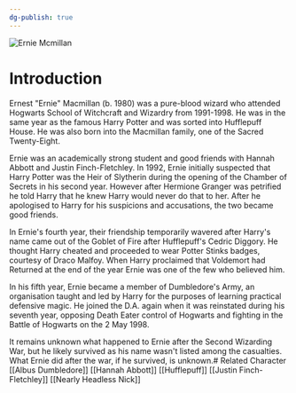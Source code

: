 ```yaml
---
dg-publish: true
---
```

![Ernie Mcmillan](http://rxbg5ysja.bkt.gdipper.com/Ernie_Mcmillan.png)
# Introduction
Ernest "Ernie" Macmillan (b. 1980) was a pure-blood wizard who attended Hogwarts School of Witchcraft and Wizardry from 1991-1998. He was in the same year as the famous Harry Potter and was sorted into Hufflepuff House. He was also born into the Macmillan family, one of the Sacred Twenty-Eight.

Ernie was an academically strong student and good friends with Hannah Abbott and Justin Finch-Fletchley. In 1992, Ernie initially suspected that Harry Potter was the Heir of Slytherin during the opening of the Chamber of Secrets in his second year. However after Hermione Granger was petrified he told Harry that he knew Harry would never do that to her. After he apologised to Harry for his suspicions and accusations, the two became good friends.

In Ernie's fourth year, their friendship temporarily wavered after Harry's name came out of the Goblet of Fire after Hufflepuff's Cedric Diggory. He thought Harry cheated and proceeded to wear Potter Stinks badges, courtesy of Draco Malfoy. When Harry proclaimed that Voldemort had Returned at the end of the year Ernie was one of the few who believed him.

In his fifth year, Ernie became a member of Dumbledore's Army, an organisation taught and led by Harry for the purposes of learning practical defensive magic. He joined the D.A. again when it was reinstated during his seventh year, opposing Death Eater control of Hogwarts and fighting in the Battle of Hogwarts on the 2 May 1998.

It remains unknown what happened to Ernie after the Second Wizarding War, but he likely survived as his name wasn't listed among the casualties. What Ernie did after the war, if he survived, is unknown.# Related Character
[[Albus Dumbledore]]
[[Hannah Abbott]]
[[Hufflepuff]]
[[Justin Finch-Fletchley]]
[[Nearly Headless Nick]]
